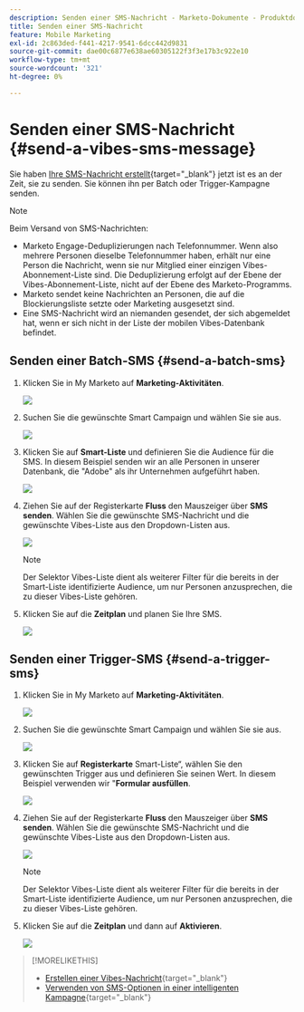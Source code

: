 ```yaml
---
description: Senden einer SMS-Nachricht - Marketo-Dokumente - Produktdokumentation
title: Senden einer SMS-Nachricht
feature: Mobile Marketing
exl-id: 2c863ded-f441-4217-9541-6dcc442d9831
source-git-commit: dae00c6877e638ae60305122f3f3e17b3c922e10
workflow-type: tm+mt
source-wordcount: '321'
ht-degree: 0%

---
```


# Senden einer SMS-Nachricht {#send-a-vibes-sms-message}

Sie haben [Ihre SMS-Nachricht erstellt](/help/marketo/product-docs/mobile-marketing/vibes-sms-messages/create-an-sms-message.md){target="_blank"} jetzt ist es an der Zeit, sie zu senden. Sie können ihn per Batch oder Trigger-Kampagne senden.

>[!NOTE]
>
>Beim Versand von SMS-Nachrichten:
>
>* Marketo Engage-Deduplizierungen nach Telefonnummer. Wenn also mehrere Personen dieselbe Telefonnummer haben, erhält nur eine Person die Nachricht, wenn sie nur Mitglied einer einzigen Vibes-Abonnement-Liste sind. Die Deduplizierung erfolgt auf der Ebene der Vibes-Abonnement-Liste, nicht auf der Ebene des Marketo-Programms.
>* Marketo sendet keine Nachrichten an Personen, die auf die Blockierungsliste setzte oder Marketing ausgesetzt sind.
>* Eine SMS-Nachricht wird an niemanden gesendet, der sich abgemeldet hat, wenn er sich nicht in der Liste der mobilen Vibes-Datenbank befindet.

## Senden einer Batch-SMS {#send-a-batch-sms}

1. Klicken Sie in My Marketo auf **Marketing-Aktivitäten**.

   ![](assets/send-an-sms-message-1.png)

1. Suchen Sie die gewünschte Smart Campaign und wählen Sie sie aus.

   ![](assets/send-an-sms-message-2.png)

1. Klicken Sie auf **Smart-Liste** und definieren Sie die Audience für die SMS. In diesem Beispiel senden wir an alle Personen in unserer Datenbank, die &quot;Adobe&quot; als ihr Unternehmen aufgeführt haben.

   ![](assets/send-an-sms-message-3.png)

1. Ziehen Sie auf der Registerkarte **Fluss** den Mauszeiger über **SMS senden**. Wählen Sie die gewünschte SMS-Nachricht und die gewünschte Vibes-Liste aus den Dropdown-Listen aus.

   ![](assets/send-an-sms-message-4.png)

   >[!NOTE]
   >
   >Der Selektor Vibes-Liste dient als weiterer Filter für die bereits in der Smart-Liste identifizierte Audience, um nur Personen anzusprechen, die zu dieser Vibes-Liste gehören.

1. Klicken Sie auf die **Zeitplan** und planen Sie Ihre SMS.

   ![](assets/send-an-sms-message-5.png)

## Senden einer Trigger-SMS {#send-a-trigger-sms}

1. Klicken Sie in My Marketo auf **Marketing-Aktivitäten**.

   ![](assets/send-an-sms-message-6.png)

1. Suchen Sie die gewünschte Smart Campaign und wählen Sie sie aus.

   ![](assets/send-an-sms-message-7.png)

1. Klicken Sie auf **Registerkarte** Smart-Liste“, wählen Sie den gewünschten Trigger aus und definieren Sie seinen Wert. In diesem Beispiel verwenden wir &quot;**Formular ausfüllen**.

   ![](assets/send-an-sms-message-8.png)

1. Ziehen Sie auf der Registerkarte **Fluss** den Mauszeiger über **SMS senden**. Wählen Sie die gewünschte SMS-Nachricht und die gewünschte Vibes-Liste aus den Dropdown-Listen aus.

   ![](assets/send-an-sms-message-9.png)

   >[!NOTE]
   >
   >Der Selektor Vibes-Liste dient als weiterer Filter für die bereits in der Smart-Liste identifizierte Audience, um nur Personen anzusprechen, die zu dieser Vibes-Liste gehören.

1. Klicken Sie auf die **Zeitplan** und dann auf **Aktivieren**.

   ![](assets/send-an-sms-message-10.png)

>[!MORELIKETHIS]
>
>* [Erstellen einer Vibes-Nachricht](/help/marketo/product-docs/mobile-marketing/vibes-sms-messages/create-an-sms-message.md){target="_blank"}
>* [Verwenden von SMS-Optionen in einer intelligenten Kampagne](/help/marketo/product-docs/mobile-marketing/vibes-sms-messages/using-sms-options-in-a-smart-campaign.md){target="_blank"}

